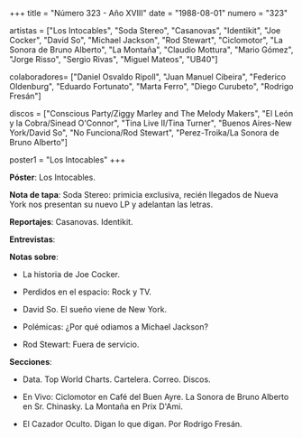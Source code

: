 +++
title = "Número 323 - Año XVIII"
date = "1988-08-01"
numero = "323"

artistas = ["Los Intocables", "Soda Stereo", "Casanovas", "Identikit", "Joe Cocker", "David So", "Michael Jackson", "Rod Stewart", "Ciclomotor", "La Sonora de Bruno Alberto", "La Montaña", "Claudio Mottura", "Mario Gómez", "Jorge Risso", "Sergio Rivas", "Miguel Mateos", "UB40"]

colaboradores= ["Daniel Osvaldo Ripoll", "Juan Manuel Cibeira", "Federico Oldenburg", "Eduardo Fortunato", "Marta Ferro", "Diego Curubeto", "Rodrigo Fresán"]

discos = ["Conscious Party/Ziggy Marley and The Melody Makers", "El León y la Cobra/Sinead O'Connor", "Tina Live II/Tina Turner", "Buenos Aires-New York/David So", "No Funciona/Rod Stewart", "Perez-Troika/La Sonora de Bruno Alberto"]

poster1 = "Los Intocables"
+++

**Póster**: Los Intocables.

**Nota de tapa**: Soda Stereo: primicia exclusiva, recién llegados de Nueva York nos presentan su nuevo LP y adelantan las letras.

**Reportajes**: Casanovas. Identikit.

**Entrevistas**: 

**Notas sobre**:

- La historia de Joe Cocker. 

- Perdidos en el espacio: Rock y TV.

- David So. El sueño viene de New York.

- Polémicas: ¿Por qué odiamos a Michael Jackson?

- Rod Stewart: Fuera de servicio.

**Secciones**:

- Data. Top World Charts. Cartelera. Correo. Discos. 

- En Vivo: Ciclomotor en Café del Buen Ayre. La Sonora de Bruno Alberto en Sr. Chinasky. La Montaña en Prix D'Ami.

- El Cazador Oculto. Digan lo que digan. Por Rodrigo Fresán. 